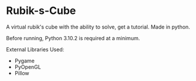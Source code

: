 # Rubik-s-Cube
A virtual rubik's cube with the ability to solve, get a tutorial. Made in python.

Before running, Python 3.10.2 is required at a minimum.

External Libraries Used: 
- Pygame
- PyOpenGL
- Pillow